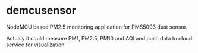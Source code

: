 # demcusensor
NodeMCU based PM2.5 monitoring application for PMS5003 dust sensor.

Actualy it could measure PM1, PM2.5, PM10 and AQI and push data to cloud service for visualization.
